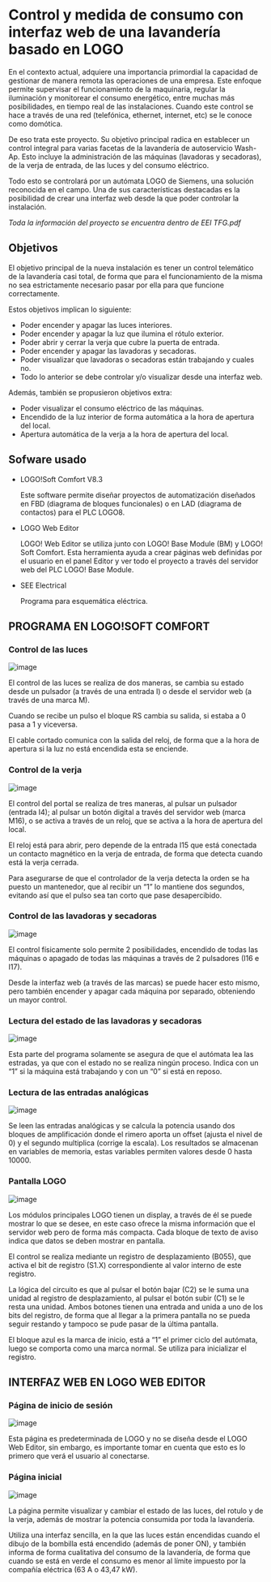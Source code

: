 # Control y medida de consumo con interfaz web de una lavandería basado en LOGO

En el contexto actual, adquiere una importancia primordial la capacidad de gestionar de manera remota las operaciones de una empresa. Este enfoque permite supervisar el 
funcionamiento de la maquinaria, regular la iluminación y monitorear el consumo energético, entre muchas más posibilidades, en tiempo real de las instalaciones. Cuando este control se hace 
a través de una red (telefónica, ethernet, internet, etc) se le conoce como domótica.

De eso trata este proyecto. Su objetivo principal radica en establecer un control integral para varias facetas de la lavandería de autoservicio Wash-Ap. Esto incluye la administración de las 
máquinas (lavadoras y secadoras), de la verja de entrada, de las luces y del consumo eléctrico.

Todo esto se controlará por un autómata LOGO de Siemens, una solución reconocida en el campo. Una de sus características destacadas es la posibilidad de crear una interfaz web desde la 
que poder controlar la instalación.

_Toda la información del proyecto se encuentra dentro de EEI TFG.pdf_

## Objetivos

El objetivo principal de la nueva instalación es tener un control telemático de la lavandería casi total, de forma que para el funcionamiento de la misma no sea estrictamente necesario pasar 
por ella para que funcione correctamente.

Estos objetivos implican lo siguiente:
- Poder encender y apagar las luces interiores.
- Poder encender y apagar la luz que ilumina el rótulo exterior.
- Poder abrir y cerrar la verja que cubre la puerta de entrada.
- Poder encender y apagar las lavadoras y secadoras.
- Poder visualizar que lavadoras o secadoras están trabajando y cuales no.
- Todo lo anterior se debe controlar y/o visualizar desde una interfaz web.

Además, también se propusieron objetivos extra:
- Poder visualizar el consumo eléctrico de las máquinas.
- Encendido de la luz interior de forma automática a la hora de apertura del local.
- Apertura automática de la verja a la hora de apertura del local.

## Sofware usado

- LOGO!Soft Comfort V8.3
  
  Este software permite diseñar proyectos de automatización diseñados en FBD (diagrama de bloques funcionales) o en LAD (diagrama de contactos) para el PLC LOGO8.

- LOGO Web Editor
  
  LOGO! Web Editor se utiliza junto con LOGO! Base Module (BM) y LOGO! Soft Comfort. Esta herramienta ayuda a crear páginas web definidas por el usuario en el panel Editor y ver 
todo el proyecto a través del servidor web del PLC LOGO! Base Module.

- SEE Electrical
  
  Programa para esquemática eléctrica.

## PROGRAMA EN LOGO!SOFT COMFORT

### Control de las luces

![image](https://github.com/Hemonel/LOGO-home-automation-laundry/assets/153218898/a5db174f-f747-4859-af0b-ff0d3262b078)

El control de las luces se realiza de dos maneras, se cambia su estado desde un pulsador (a través de una entrada I) o desde el servidor web (a través de una marca M).

Cuando se recibe un pulso el bloque RS cambia su salida, si estaba a 0 pasa a 1 y viceversa.

El cable cortado comunica con la salida del reloj, de forma que a la hora de apertura si la luz no está encendida esta se enciende.

### Control de la verja

![image](https://github.com/Hemonel/LOGO-home-automation-laundry/assets/153218898/721b4ec2-9b34-4138-8b39-38eae61f24b4)

El control del portal se realiza de tres maneras, al pulsar un pulsador (entrada I4); al pulsar un botón digital a través del servidor web (marca M16), o se activa a través de un reloj, que se activa a la hora de apertura del local.

El reloj está para abrir, pero depende de la entrada I15 que está conectada un contacto magnético en la verja de entrada, de forma que detecta cuando está la verja cerrada.

Para asegurarse de que el controlador de la verja detecta la orden se ha puesto un mantenedor, que al recibir un “1” lo mantiene dos segundos, evitando así que el pulso sea tan corto que pase desapercibido.

### Control de las lavadoras y secadoras

![image](https://github.com/Hemonel/LOGO-home-automation-laundry/assets/153218898/c69f131c-0d77-4e97-9d58-2d0195b74d91)

El control físicamente solo permite 2 posibilidades, encendido de todas las máquinas o apagado de todas las máquinas a través de 2 pulsadores (I16 e I17).

Desde la interfaz web (a través de las marcas) se puede hacer esto mismo, pero también encender y apagar cada máquina por separado, obteniendo un mayor control.

### Lectura del estado de las lavadoras y secadoras

![image](https://github.com/Hemonel/LOGO-home-automation-laundry/assets/153218898/4777cddb-b0f9-41f5-9316-dd476cfeb880)

Esta parte del programa solamente se asegura de que el autómata lea las estradas, ya que con el estado no se realiza ningún proceso. Indica con un “1” si la máquina está trabajando y con un “0” si está en reposo.

### Lectura de las entradas analógicas

![image](https://github.com/Hemonel/LOGO-home-automation-laundry/assets/153218898/33b5525b-c924-4224-b2c2-cb69c1c45cbd)

Se leen las entradas analógicas y se calcula la potencia usando dos bloques de amplificación donde el rimero aporta un offset (ajusta el nivel de 0) y el segundo multiplica (corrige la escala).
Los resultados se almacenan en variables de memoria, estas variables permiten valores desde 0 hasta 10000.

### Pantalla LOGO

![image](https://github.com/Hemonel/LOGO-home-automation-laundry/assets/153218898/f34af9d8-3c81-40d5-b356-2062569514d4)

Los módulos principales LOGO tienen un display, a través de él se puede mostrar lo que se desee, en este caso ofrece la misma información que el servidor web pero de forma más compacta.
Cada bloque de texto de aviso indica que datos se deben mostrar en pantalla.

El control se realiza mediante un registro de desplazamiento (B055), que activa el bit de registro (S1.X) correspondiente al valor interno de este registro.

La lógica del circuito es que al pulsar el botón bajar (C2) se le suma una unidad al registro de desplazamiento, al pulsar el botón subir (C1) se le resta una unidad. Ambos botones tienen una entrada and unida a uno de los bits del registro, de forma que al llegar a la primera pantalla no se pueda seguir restando y tampoco se pude pasar de la última pantalla.

El bloque azul es la marca de inicio, está a “1” el primer ciclo del autómata, luego se comporta como una marca normal. Se utiliza para inicializar el registro.

## INTERFAZ WEB EN LOGO WEB EDITOR

### Página de inicio de sesión

![image](https://github.com/Hemonel/LOGO-home-automation-laundry/assets/153218898/547be1d0-9c23-4732-8d7f-cf2e097f260a)

Esta página es predeterminada de LOGO y no se diseña desde el LOGO Web Editor, sin embargo, es importante tomar en cuenta que esto es lo primero que verá el usuario al conectarse.

### Página inicial

![image](https://github.com/Hemonel/LOGO-home-automation-laundry/assets/153218898/9d47aa77-8652-4806-b455-fea8ec0f65d3)

La página permite visualizar y cambiar el estado de las luces, del rotulo y de la verja, además de mostrar la potencia consumida por toda la lavandería.

Utiliza una interfaz sencilla, en la que las luces están encendidas cuando el dibujo de la bombilla está encendido (además de poner ON), y también informa de forma cualitativa del consumo de la lavandería, de forma que cuando se está en verde el consumo es menor al límite impuesto por la compañía eléctrica (63 A o 43,47 kW).
